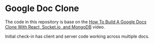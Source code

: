 # Google Doc Clone

The code in this repository is base on the
[How To Build A Google Docs Clone With React, Socket.io, and MongoDB](https://www.youtube.com/watch?v=iRaelG7v0OU)
video.

Initial check-in has client and server code working across multiple docs.
